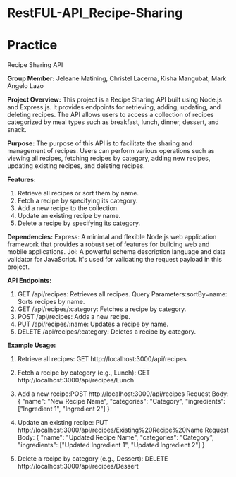 # RestFUL-API_Recipe-Sharing

# Practice
 Recipe Sharing API
 
 **Group Member:**
 Jeleane Matining,
 Christel Lacerna,
 Kisha Mangubat,
 Mark Angelo Lazo

**Project Overview:**
This project is a Recipe Sharing API built using Node.js and Express.js. It provides endpoints for retrieving, adding, updating, and deleting recipes. The API allows users to access a collection of recipes categorized by meal types such as breakfast, lunch, dinner, dessert, and snack.

**Purpose:**
The purpose of this API is to facilitate the sharing and management of recipes. Users can perform various operations such as viewing all recipes, fetching recipes by category, adding new recipes, updating existing recipes, and deleting recipes.
 
**Features:**
1. Retrieve all recipes or sort them by name.
2. Fetch a recipe by specifying its category.
3. Add a new recipe to the collection.
4. Update an existing recipe by name.
5. Delete a recipe by specifying its category.

**Dependencies:**
Express: A minimal and flexible Node.js web application framework that provides a robust set of features for building web and mobile applications.
Joi: A powerful schema description language and data validator for JavaScript. It's used for validating the request payload in this project.

**API Endpoints:**
1. GET /api/recipes: Retrieves all recipes.
      Query Parameters:sortBy=name: Sorts recipes by name.
2. GET /api/recipes/:category: Fetches a recipe by category.
3. POST /api/recipes: Adds a new recipe.
4. PUT /api/recipes/:name: Updates a recipe by name.
5. DELETE /api/recipes/:category: Deletes a recipe by category.

**Example Usage:**
1. Retrieve all recipes: GET http://localhost:3000/api/recipes
2. Fetch a recipe by category (e.g., Lunch): GET http://localhost:3000/api/recipes/Lunch
3. Add a new recipe:POST http://localhost:3000/api/recipes
Request Body:
{
    "name": "New Recipe Name",
    "categories": "Category",
    "ingredients": ["Ingredient 1", "Ingredient 2"]
}

4. Update an existing recipe:
PUT http://localhost:3000/api/recipes/Existing%20Recipe%20Name
Request Body:
{
    "name": "Updated Recipe Name",
    "categories": "Category",
    "ingredients": ["Updated Ingredient 1", "Updated Ingredient 2"]
}

5. Delete a recipe by category (e.g., Dessert):
DELETE http://localhost:3000/api/recipes/Dessert
